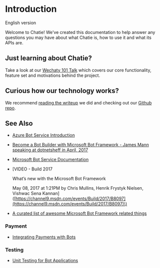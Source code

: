 # Introduction
English version

Welcome to Chatie! We've created this documentation to help answer any questions you may have about what Chatie is, how to use it and what its APIs are.


## Just learning about Chatie?

Take a look at our [Wechaty 101 Talk](https://blog.chatie.io/wechaty-101-presentation/) which covers our core functionality, feature set and motivations behind the project.

## Curious how our technology works?

We recommend [reading the writeup](https://blog.chatie.io/wechaty-the-bot-sdk/) we did and checking out our [Github repo](https://github.com/Chatie/).

## See Also

* [Azure Bot Service Introduction](https://docs.microsoft.com/en-us/azure/bot-service/bot-service-overview-introduction)
* [Become a Bot Builder with Microsoft Bot Framework - James Mann speaking at dotnetsheff in April, 2017](https://pusher.com/sessions/meetup/dotnetsheff/become-a-bot-builder-with-microsoft-bot-framework)
* [Microsoft Bot Service Documentation](https://docs.microsoft.com/en-us/azure/bot-service/)
* \[VIDEO - Build 2017

  What’s new with the Microsoft Bot Framework

  May 08, 2017 at 1:21PM  by Chris Mullins, Henrik Frystyk Nielsen, Vishwac Sena Kannan\]\([https://channel9.msdn.com/events/Build/2017/B8097](https://channel9.msdn.com/events/Build/2017/B8097)\)

* [A curated list of awesome Microsoft Bot Framework related things](https://github.com/sozercan/awesome-botframework)

### Payment

* [Integrating Payments with Bots](https://www.microsoft.com/developerblog/2016/10/31/integrating-payments-with-bots/)

### Testing

* [Unit Testing for Bot Applications](https://www.microsoft.com/developerblog/2017/01/20/unit-testing-for-bot-applications/)

